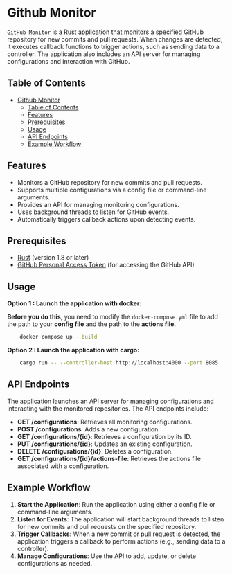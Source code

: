 # Github Monitor

`GitHub Monitor` is a Rust application that monitors a specified GitHub repository for new commits and pull requests. When changes are detected, it executes callback functions to trigger actions, such as sending data to a controller. The application also includes an API server for managing configurations and interaction with GitHub.

## Table of Contents
- [Github Monitor](#github-monitor)
  - [Table of Contents](#table-of-contents)
  - [Features](#features)
  - [Prerequisites](#prerequisites)
  - [Usage](#usage)
  - [API Endpoints](#api-endpoints)
  - [Example Workflow](#example-workflow)

## Features
- Monitors a GitHub repository for new commits and pull requests.
- Supports multiple configurations via a config file or command-line arguments.
- Provides an API for managing monitoring configurations.
- Uses background threads to listen for GitHub events.
- Automatically triggers callback actions upon detecting events.

## Prerequisites
- [Rust](https://www.rust-lang.org/) (version 1.8 or later)
- [GitHub Personal Access Token](https://github.com/settings/tokens) (for accessing the GitHub API)

## Usage

**Option 1 : Launch the application with docker:**

**Before you do this**, you need to modify the `docker-compose.yml` file to add the path to your **config file** and the path to the **actions file**.
```bash
    docker compose up --build
```

**Option 2 : Launch the application with cargo:**

```bash
    cargo run -- --controller-host http://localhost:4000 --port 8085
```

## API Endpoints
The application launches an API server for managing configurations and interacting with the monitored repositories. The API endpoints include:

- **GET /configurations**: Retrieves all monitoring configurations.
- **POST /configurations**: Adds a new configuration.
- **GET /configurations/{id}**: Retrieves a configuration by its ID.
- **PUT /configurations/{id}**: Updates an existing configuration.
- **DELETE /configurations/{id}**: Deletes a configuration.
- **GET /configurations/{id}/actions-file**: Retrieves the actions file associated with a configuration.

## Example Workflow
1. **Start the Application**: Run the application using either a config file or command-line arguments.
2. **Listen for Events**: The application will start background threads to listen for new commits and pull requests on the specified repository.
3. **Trigger Callbacks**: When a new commit or pull request is detected, the application triggers a callback to perform actions (e.g., sending data to a controller).
4. **Manage Configurations**: Use the API to add, update, or delete configurations as needed.
